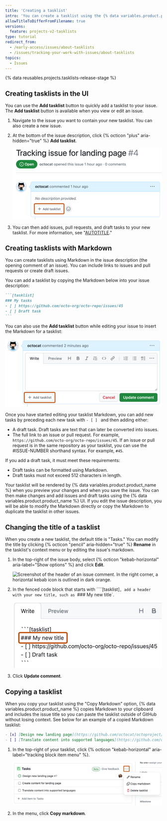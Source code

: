```yaml
---
title: 'Creating a tasklist'
intro: 'You can create a tasklist using the {% data variables.product.product_name %} UI or Markdown.'
allowTitleToDifferFromFilename: true
versions:
  feature: projects-v2-tasklists
type: tutorial
redirect_from:
  - /early-access/issues/about-tasklists
  - /issues/tracking-your-work-with-issues/about-tasklists
topics:
  - Issues
---
```


{% data reusables.projects.tasklists-release-stage %}

## Creating tasklists in the UI

You can use the **Add tasklist** button to quickly add a tasklist to your issue. The **Add tasklist** button is available when you view or edit an issue.

1. Navigate to the issue you want to contain your new tasklist. You can also create a new issue.
1. At the bottom of the issue description, click {% octicon "plus" aria-hidden="true" %} **Add tasklist**.

   ![Screenshot of an issue. The "Add tasklist" button is highlighted with an orange outline.](/assets/images/help/projects-v2/add-tasklist-ui.png)

1. You can then add issues, pull requests, and draft tasks to your new tasklist. For more information, see "[AUTOTITLE](/issues/managing-your-tasks-with-tasklists/managing-tasks-in-a-tasklist)."

## Creating tasklists with Markdown

You can create tasklists using Markdown in the issue description (the opening comment of an issue). You can include links to issues and pull requests or create draft issues.

You can add a tasklist by copying the Markdown below into your issue description:

````markdown copy
```[tasklist]
### My tasks
- [ ] https://github.com/octo-org/octo-repo/issues/45
- [ ] Draft task
```
````

You can also use the **Add tasklist** button while editing your issue to insert the Markdown for a tasklist:

![Screenshot an issue. The "Add tasklist" button is highlighted with an orange outline.](/assets/images/help/projects-v2/add-tasklist-markdown.png)

Once you have started editing your tasklist Markdown, you can add new tasks by preceding each new task with `- [ ] ` and then adding either:

- A draft task. Draft tasks are text that can later be converted into issues.
- The full link to an issue or pull request.  For example, `https://github.com/octo-org/octo-repo/issues/45`. If an issue or pull request is in the same repository as your tasklist, you can use the #ISSUE-NUMBER shorthand syntax. For example, `#45`.

If you add a draft task, it must meet these requirements:

- Draft tasks can be formatted using Markdown.
- Draft tasks must not exceed 512 characters in length.

Your tasklist will be rendered by {% data variables.product.product_name %} when you preview your changes and when you save the issue. You can then make changes and add issues and draft tasks using the {% data variables.product.product_name %} UI. If you edit the issue description, you will be able to modify the Markdown directly or copy the Markdown to duplicate the tasklist in other issues.

## Changing the title of a tasklist

When you create a new tasklist, the default title is "Tasks." You can modify the title by clicking {% octicon "pencil" aria-hidden="true" %} **Rename** in the tasklist's context menu or by editing the issue's markdown.

1. In the top-right of the issue body, select {% octicon "kebab-horizontal" aria-label="Show options" %} and click **Edit**.

   ![Screenshot of the header of an issue comment. In the right corner, a horizontal kebab icon is outlined in dark orange.](/assets/images/help/issues/comment-menu.png)
1. In the fenced code block that starts with ````[tasklist]`, add a header with your new title, such as `### My new title`.

   ![Screenshot of an issue comment in edit mode. Under the line that says "```tasklist", a line that says "### My new title" is outlined in dark orange.](/assets/images/help/issues/edit-tasklist-title.png)

1. Click **Update comment**.

## Copying a tasklist

When you copy your tasklist using the "Copy Markdown" option, {% data variables.product.product_name %} copies Markdown to your clipboard and includes the issue title so you can paste the tasklist outside of GitHub without losing context. See below for an example of a copied Markdown tasklist:

```markdown
- [x] [Design new landing page](https://github.com/octocat/octoproject/issues/4)
- [ ] [Translate content into supported languages](https://github.com/octocat/octoproject/issues/11)
```

1. In the top-right of your tasklist, click {% octicon "kebab-horizontal" aria-label="tracking block item menu" %}.

   ![Screenshot of a tasklist. The tracking block item menu, which is labeled with a horizontal kebab icon, is outlined in dark orange.](/assets/images/help/projects-v2/tasklist-kebab.png)

1. In the menu, click **Copy markdown**.
